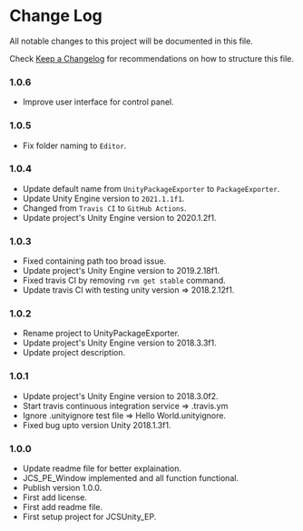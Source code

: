 # Change Log

All notable changes to this project will be documented in this file.

Check [Keep a Changelog](http://keepachangelog.com/) for recommendations on how to structure this file.


### 1.0.6

* Improve user interface for control panel.

### 1.0.5

* Fix folder naming to `Editor`.

### 1.0.4

* Update default name from `UnityPackageExporter` to `PackageExporter`.
* Update Unity Engine version to `2021.1.1f1`.
* Changed from `Travis CI` to `GitHub Actions`.
* Update project's Unity Engine version to 2020.1.2f1.

### 1.0.3

* Fixed containing path too broad issue.
* Update project's Unity Engine version to 2019.2.18f1.
* Fixed travis CI by removing `rvm get stable` command.
* Update travis CI with testing unity version => 2018.2.12f1.

### 1.0.2

* Rename project to UnityPackageExporter.
* Update project's Unity Engine version to 2018.3.3f1.
* Update project description.

### 1.0.1

* Update project's Unity Engine version to 2018.3.0f2.
* Start travis continuous integration service => .travis.ym
* Ignore .unityignore test file => Hello World.unityignore.
* Fixed bug upto version Unity 2018.1.3f1.

### 1.0.0

* Update readme file for better explaination.
* JCS_PE_Window implemented and all function functional.
* Publish version 1.0.0.
* First add license.
* First add readme file.
* First setup project for JCSUnity_EP.
